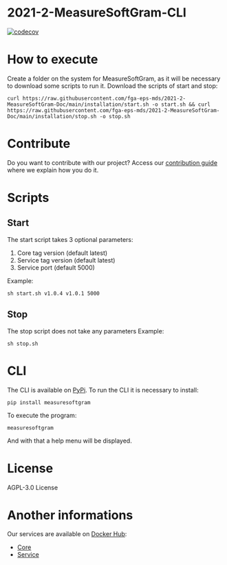 # 2021-2-MeasureSoftGram-CLI

[![codecov](https://codecov.io/gh/fga-eps-mds/2021-2-MeasureSoftGram-CLI/branch/master/graph/badge.svg?token=XRPXP8LH9I)](https://codecov.io/gh/fga-eps-mds/2021-2-MeasureSoftGram-CLI)

# How to execute

Create a folder on the system for MeasureSoftGram, as it will be necessary to download some scripts to run it.
Download the scripts of start and stop:
```
curl https://raw.githubusercontent.com/fga-eps-mds/2021-2-MeasureSoftGram-Doc/main/installation/start.sh -o start.sh && curl https://raw.githubusercontent.com/fga-eps-mds/2021-2-MeasureSoftGram-Doc/main/installation/stop.sh -o stop.sh
```

# Contribute

Do you want to contribute with our project? Access our [contribution guide](https://github.com/fga-eps-mds/2021-2-MeasureSoftGram-CLI/blob/develop/CONTRIBUTING.MD) where we explain how you do it. 
# Scripts

## Start
 The start script takes 3 optional parameters:
 1. Core tag version (default latest)
 2. Service tag version (default latest)
 3. Service port (default 5000)

Example:

```
sh start.sh v1.0.4 v1.0.1 5000
```

## Stop

The stop script does not take any parameters
Example:

```
sh stop.sh
```
# CLI

The CLI is available on [PyPi](https://pypi.org/project/measuresoftgram/). To run the CLI it is necessary to install:

```
pip install measuresoftgram
```

To execute the program:

```
measuresoftgram
```

And with that a help menu will be displayed.

# License

AGPL-3.0 License

# Another informations
Our services are available on [Docker Hub](https://hub.docker.com/):
- [Core](https://hub.docker.com/r/measuresoftgram/core)
- [Service](https://hub.docker.com/r/measuresoftgram/service)
